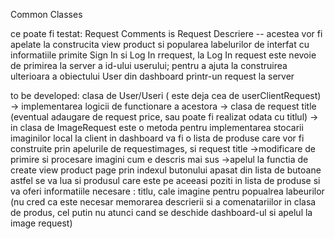 Common Classes



ce poate fi testat:
    Request Comments is Request Descriere
    -- acestea vor fi apelate la construcita view product si popularea labelurilor de interfat cu informatiile primite
    Sign In si Log In rrequest, la Log In request este nevoie de primirea la server a id-ului userului;
    pentru a ajuta la construirea ulterioara a obiectului User din dashboard printr-un request la server

to be developed:
    clasa de User/Useri ( este deja cea de userClientRequest)
    -> implementarea logicii de functionare a acestora
    -> clasa de request title (eventual adaugare de request price, sau poate fi realizat odata cu titlul)
    -> in clasa de ImageRequest este o metoda pentru implementarea stocarii imaginilor local la client
    in dashboard va fi o lista de produse care vor fi construite prin apelurile de requestimages, si request title 
    ->modificare de primire si procesare imagini cum e descris mai sus 
    ->apelul la functia de create view product page prin indexul butonului apasat din lista de butoane
    astfel se va lua si produsul care este pe aceeasi poziti in lista de produse
    si va oferi informatiile necesare : titlu, cale imagine pentru popualrea labeurilor 
    (nu cred ca este necesar memorarea descrierii si a comenatariilor in clasa de produs, cel putin nu atunci cand se deschide dashboard-ul si apelul la image request)
    
